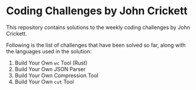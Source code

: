 # Coding Challenges by John Crickett

This repository contains solutions to the weekly coding challenges by John Crickett.

Following is the list of challenges that have been solved so far, along with the languages used in the solution:

1. Build Your Own `wc` Tool (Rust)
2. Build Your Own JSON Parser
3. Build Your Own Compression Tool
4. Build Your Own `cut` Tool

